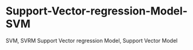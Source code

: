 # Support-Vector-regression-Model-SVM
SVM, SVRM Support Vector regression Model, Support Vector  Model
